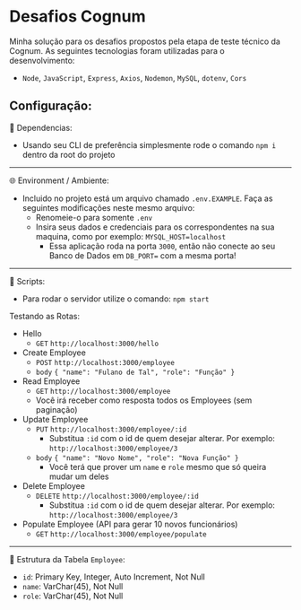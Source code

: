# Desafios Cognum
Minha solução para os desafios propostos pela etapa de teste técnico da Cognum.
As seguintes tecnologias foram utilizadas para o desenvolvimento:
  - `Node`, `JavaScript`, `Express`, `Axios`, `Nodemon`, `MySQL`, `dotenv`, `Cors`

## Configuração:
🧩 Dependencias:
 - Usando seu CLI de preferência simplesmente rode o comando `npm i` dentro da root do projeto
---

🌐 Environment / Ambiente:
 - Incluido no projeto está um arquivo chamado `.env.EXAMPLE`. Faça as seguintes modificações neste mesmo arquivo:
   - Renomeie-o para somente `.env`
   - Insira seus dados e credenciais para os correspondentes na sua maquina, como por exemplo: `MYSQL_HOST=localhost` 
     - Essa aplicação roda na porta `3000`, então não conecte ao seu Banco de Dados em `DB_PORT=` com a mesma porta!
---

🚩 Scripts:
 - Para rodar o servidor utilize o comando: `npm start`

Testando as Rotas:
  - Hello
    - `GET` `http://localhost:3000/hello`
  - Create Employee
    - `POST` `http://localhost:3000/employee`
    - `body` `{ "name": "Fulano de Tal", "role": "Função" }`
  - Read Employee
    - `GET` `http://localhost:3000/employee`
    - Você irá receber como resposta todos os Employees (sem paginação)
  - Update Employee
    - `PUT` `http://localhost:3000/employee/:id`
      - Substitua `:id` com o id de quem desejar alterar. Por exemplo: `http://localhost:3000/employee/3`
    - `body` `{ "name": "Novo Nome", "role": "Nova Função" }`
      - Você terá que prover um `name` e `role` mesmo que só queira mudar um deles
  - Delete Employee
    - `DELETE` `http://localhost:3000/employee/:id`
      - Substitua `:id` com o id de quem desejar alterar. Por exemplo: `http://localhost:3000/employee/3`
  - Populate Employee (API para gerar 10 novos funcionários)
    - `GET` `http://localhost:3000/employee/populate`
---

📃 Estrutura da Tabela `Employee`:
  - `id`: Primary Key, Integer, Auto Increment, Not Null
  - `name`: VarChar(45), Not Null
  - `role`: VarChar(45), Not Null
